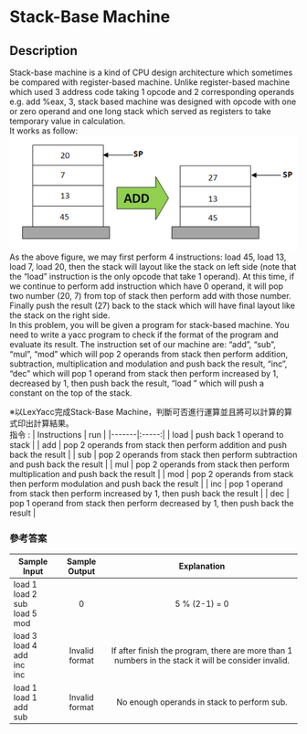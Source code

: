# **Stack-Base Machine**
## Description
Stack-base machine is a kind of CPU design architecture which sometimes be compared with register-based machine. Unlike register-based machine which used 3 address code taking 1 
opcode and 2 corresponding operands e.g. add %eax, 3, stack based machine was designed with opcode with one or zero operand and one long stack which served as registers to take 
temporary value in calculation.  
It works as follow:  
![圖片參考名稱](https://github.com/cycu10627135/Compilers--Stack_Base/blob/master/stack.PNG "Stack")
As the above figure, we may first perform 4 instructions: load 45, load 13, load 7, load 20, then the stack will layout like the stack on left side (note that the “load” instruction is the only opcode that take 1 operand). At this time, if we continue to perform add instruction which have 0 operand, it will pop two number (20, 7) from top of stack then perform add with those number. Finally push the result (27) back to the stack which will have final layout like the stack on the right side.  
In this problem, you will be given a program for stack-based machine. You need to write a yacc program to check if the format of the program and evaluate its result. The instruction set of our machine are: “add”, “sub”, “mul”, “mod” which will pop 2 operands from stack then perform addition, subtraction, multiplication and modulation and push back the result, “inc”, “dec” which will pop 1 operand from stack then perform increased by 1, decreased by 1, then push back the result, “load <number>” which will push a constant <number> on the top of the stack.  
  
※以LexYacc完成Stack-Base Machine，判斷可否進行運算並且將可以計算的算式印出計算結果。  
指令 :
| Instructions  | run | 
|-------|:-----:|
| load | push back 1 operand to stack |
| add | pop 2 operands from stack then perform addition and push back the result |
| sub | pop 2 operands from stack then perform subtraction and push back the result |
| mul | pop 2 operands from stack then perform multiplication and push back the result |
| mod | pop 2 operands from stack then perform  modulation and push back the result |
| inc | pop 1 operand from stack then perform increased by 1, then push back the result |
| dec | pop 1 operand from stack then perform decreased by 1, then push back the result |
  
### 參考答案
  
| Sample Input  | Sample Output | Explanation |
|-------|:-----:|:-----:|
| load 1<br /> load 2<br /> sub<br /> load 5<br /> mod<br /> | 0 | 5 % (2-1) = 0 |
| load 3<br /> load 4<br /> add<br /> inc<br /> inc<br /> | Invalid format | If after finish the program, there are more than 1 numbers in the stack it will be consider invalid. |
| load 1<br /> load 1<br /> add<br /> sub<br /> | Invalid format | No enough operands in stack to perform sub. |
